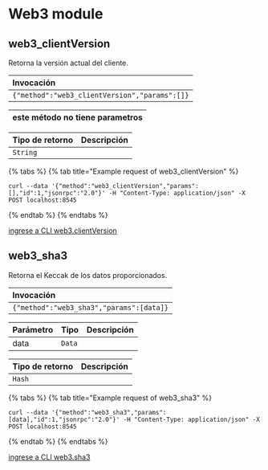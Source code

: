 # Web3 module

## web3\_clientVersion

Retorna la versión actual del cliente.

| Invocación |
| :--- |
| `{"method":"web3_clientVersion","params":[]}` |

| este método no tiene parametros  |
| :--- |


| Tipo de retorno | Descripción |
| :--- | :--- |
| `String` |  |

{% tabs %}
{% tab title="Example request of web3\_clientVersion" %}
```text
curl --data '{"method":"web3_clientVersion","params":[],"id":1,"jsonrpc":"2.0"}' -H "Content-Type: application/json" -X POST localhost:8545
```
{% endtab %}
{% endtabs %}

[ingrese a CLI web3.clientVersion](https://docs.nethermind.io/nethermind/nethermind-utilities/cli/web3#web3-clientversion)

## web3\_sha3

Retorna el Keccak de los datos proporcionados.

| Invocación |
| :--- |
| `{"method":"web3_sha3","params":[data]}` |

| Parámetro | Tipo | Descripción |
| :--- | :--- | :--- |
| data | `Data` |  |

| Tipo de retorno | Descripción |
| :--- | :--- |
| `Hash` |  |

{% tabs %}
{% tab title="Example request of web3\_sha3" %}
```text
curl --data '{"method":"web3_sha3","params":[data],"id":1,"jsonrpc":"2.0"}' -H "Content-Type: application/json" -X POST localhost:8545
```
{% endtab %}
{% endtabs %}

[ingrese a CLI web3.sha3](https://docs.nethermind.io/nethermind/nethermind-utilities/cli/web3#web3-sha3)

